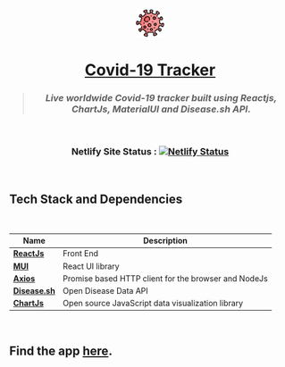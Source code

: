 <div align="center">
<img src = public/coronavirus.png alt = "logo" width = "50" draggable = "false">

# [Covid-19 Tracker](https://covidtracker28.netlify.app/)

> ### _Live worldwide Covid-19 tracker built using Reactjs, ChartJs, MaterialUI and Disease.sh API._

<br>

### Netlify Site Status : [![Netlify Status](https://api.netlify.com/api/v1/badges/aa8061e2-9a18-4cd7-9046-058109de737f/deploy-status)](https://app.netlify.com/sites/covidtracker28/deploys)

</div>

<br>

## Tech Stack and Dependencies

<br>
<div align="center">

| <div align ="center">Name </div>                    | <div align = "center">Description</div>              |
| --------------------------------------------------- | ---------------------------------------------------- |
| **[ReactJs](https://reactjs.org)**                  | Front End                                            |
| **[MUI](https://mui.com/getting-started/usage/)**   | React UI library                                     |
| **[Axios](https://axios-http.com/docs/intro)**      | Promise based HTTP client for the browser and NodeJs |
| **[Disease.sh](https://corona.lmao.ninja/)**        | Open Disease Data API                                |
| **[ChartJs](https://www.chartjs.org/docs/latest/)** | Open source JavaScript data visualization library    |

</div>

<br>

## Find the app [here](https://covidtracker28.netlify.app/).
